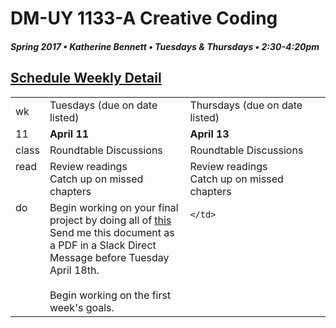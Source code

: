 # DM-UY 1133-A Creative Coding
##### Spring 2017 • Katherine Bennett • Tuesdays & Thursdays • 2:30-4:20pm 

## [Schedule Weekly Detail](Calendar.md) 

<table>
<tr>
<td>wk</td>
<td>Tuesdays (due on date listed)</td>
<td>Thursdays (due on date listed)</td>
</tr>
<!-- dates -->
<tr>
  <td valign="top">11</td>
  <td valign="top" width="48%"><strong>April 11</strong></td>
  <td valign="top" width="48%"><strong>April 13</strong></td>
</tr>
<!-- class -->
<tr>
	<td valign="top">class</td>
	<!-- day Tues -->
	<td valign="top" width="48%">
	Roundtable Discussions <br>
	</td>
	<!-- day Thurs -->
	<td valign="top" width="48%">
	Roundtable Discussions <br>
	</td>
<!-- homework -->
<tr>
  <td valign="top">read</td>
  	<!-- day Tues -->
  	<td valign="top"> 
	Review readings<br>
	Catch up on missed chapters <br>
	</td>
  	<!-- day Thurs -->
  	<td valign="top"> 
  	Review readings<br>
	Catch up on missed chapters <br>
  	</td>
 </tr>
 <!-- do -->
<tr>
  <td valign = "top">do</td>
	<!-- day Tues -->
 	<td valign = "top"> 	
 		Begin working on your final project by doing all of <a href = "Final_Project_scheduler_TaskManager.md">this</a> <br>
 	    Send me this document as a PDF in a Slack Direct Message before Tuesday April 18th. <br>
 	    <br>
 	    Begin working on the first week's goals.<br>
 	</td>
  	<!-- day Thurs -->
  	<td valign = "top">
		
  	</td>	
</tr>
</table>